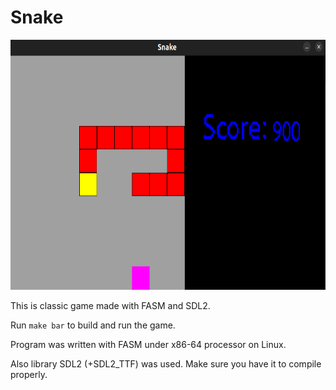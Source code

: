 # Snake

[<img src="./resources/Snake.png" width="600" height="400" />](./resources/Snake.png)

This is classic game made with FASM and SDL2.

Run `make bar` to build and run the game.

Program was written with FASM under x86-64 processor on Linux.

Also library SDL2 (+SDL2_TTF) was used. Make sure you have it to compile properly.
